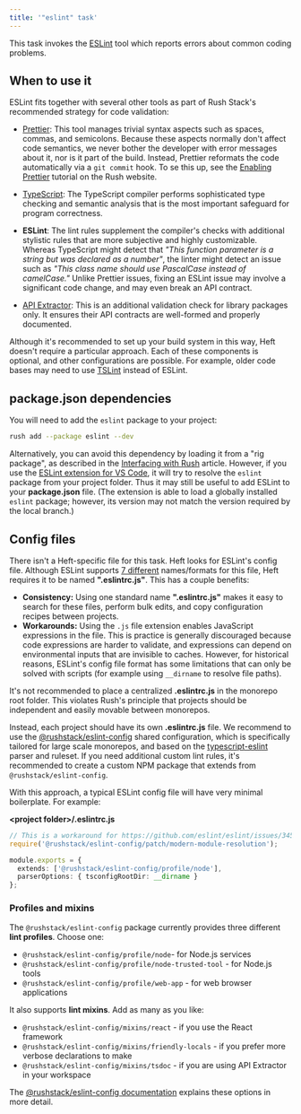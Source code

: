 ```yaml
---
title: '"eslint" task'
---
```


This task invokes the [ESLint](https://eslint.org/) tool which reports errors about common coding problems.

## When to use it

ESLint fits together with several other tools as part of Rush Stack's recommended strategy for code validation:

- [Prettier](@rushjs/pages/maintainer/enabling_prettier/): This tool manages trivial syntax aspects such as spaces, commas, and semicolons. Because these aspects normally don't affect code semantics, we never bother the developer with error messages about it, nor is it part of the build. Instead, Prettier reformats the code automatically via a `git commit` hook. To se this up, see the [Enabling Prettier](@rushjs/pages/maintainer/enabling_prettier/) tutorial on the Rush website.

- [TypeScript](../heft_tasks/typescript.md): The TypeScript compiler performs sophisticated type checking and semantic analysis that is the most important safeguard for program correctness.

- **ESLint**: The lint rules supplement the compiler's checks with additional stylistic rules that are more subjective and highly customizable. Whereas TypeScript might detect that _"This function parameter is a string but was declared as a number"_, the linter might detect an issue such as _"This class name should use PascalCase instead of camelCase."_ Unlike Prettier issues, fixing an ESLint issue may involve a significant code change, and may even break an API contract.

- [API Extractor](../heft_tasks/api-extractor.md): This is an additional validation check for library packages only. It ensures their API contracts are well-formed and properly documented.

Although it's recommended to set up your build system in this way, Heft doesn't require a particular approach. Each of these components is optional, and other configurations are possible. For example, older code bases may need to use [TSLint](../heft_tasks/tslint.md) instead of ESLint.

## package.json dependencies

You will need to add the `eslint` package to your project:

```bash
rush add --package eslint --dev
```

Alternatively, you can avoid this dependency by loading it from a "rig package", as described in the [Interfacing with Rush](../heft_tutorials/heft_and_rush.md) article. However, if you use the [ESLint extension for VS Code](https://marketplace.visualstudio.com/items?itemName=dbaeumer.vscode-eslint), it will try to resolve the `eslint` package from your project folder. Thus it may still be useful to add ESLint to your **package.json** file. (The extension is able to load a globally installed `eslint` package; however, its version may not match the version required by the local branch.)

## Config files

There isn't a Heft-specific file for this task. Heft looks for ESLint's config file. Although ESLint supports [7 different](https://eslint.org/docs/user-guide/configuring#configuration-file-formats) names/formats for this file, Heft requires it to be named **".eslintrc.js"**. This has a couple benefits:

- **Consistency:** Using one standard name **".eslintrc.js"** makes it easy to search for these files, perform bulk edits, and copy configuration recipes between projects.
- **Workarounds:** Using the `.js` file extension enables JavaScript expressions in the file. This is practice is generally discouraged because code expressions are harder to validate, and expressions can depend on environmental inputs that are invisible to caches. However, for historical reasons, ESLint's config file format has some limitations that can only be solved with scripts (for example using `__dirname` to resolve file paths).

It's not recommended to place a centralized **.eslintrc.js** in the monorepo root folder. This violates Rush's principle that projects should be independent and easily movable between monorepos.

Instead, each project should have its own **.eslintrc.js** file. We recommend to use the [@rushstack/eslint-config](https://www.npmjs.com/package/@rushstack/eslint-config) shared configuration, which is specifically tailored for large scale monorepos, and based on the [typescript-eslint](https://github.com/typescript-eslint/typescript-eslint) parser and ruleset. If you need additional custom lint rules, it's recommended to create a custom NPM package that extends from `@rushstack/eslint-config`.

With this approach, a typical ESLint config file will have very minimal boilerplate. For example:

**&lt;project folder&gt;/.eslintrc.js**

```ts
// This is a workaround for https://github.com/eslint/eslint/issues/3458
require('@rushstack/eslint-config/patch/modern-module-resolution');

module.exports = {
  extends: ['@rushstack/eslint-config/profile/node'],
  parserOptions: { tsconfigRootDir: __dirname }
};
```

### Profiles and mixins

The `@rushstack/eslint-config` package currently provides three different **lint profiles**. Choose one:

- `@rushstack/eslint-config/profile/node`- for Node.js services
- `@rushstack/eslint-config/profile/node-trusted-tool` - for Node.js tools
- `@rushstack/eslint-config/profile/web-app` - for web browser applications

It also supports **lint mixins**. Add as many as you like:

- `@rushstack/eslint-config/mixins/react` - if you use the React framework
- `@rushstack/eslint-config/mixins/friendly-locals` - if you prefer more verbose declarations to make
- `@rushstack/eslint-config/mixins/tsdoc` - if you are using API Extractor in your workspace

The [@rushstack/eslint-config documentation](https://www.npmjs.com/package/@rushstack/eslint-config) explains these options in more detail.
